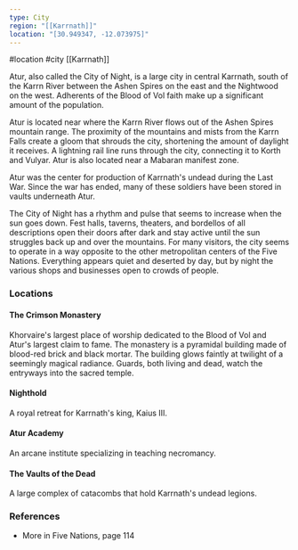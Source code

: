```yaml
---
type: City
region: "[[Karrnath]]"
location: "[30.949347, -12.073975]"
---
```

 #location #city [[Karrnath]]

Atur, also called the City of Night, is a large city in central Karrnath, south of the Karrn River between the Ashen Spires on the east and the Nightwood on the west. Adherents of the Blood of Vol faith make up a significant amount of the population.

Atur is located near where the Karrn River flows out of the Ashen Spires mountain range. The proximity of the mountains and mists from the Karrn Falls create a gloom that shrouds the city, shortening the amount of daylight it receives. A lightning rail line runs through the city, connecting it to Korth and Vulyar. Atur is also located near a Mabaran manifest zone.

Atur was the center for production of Karrnath's undead during the Last War. Since the war has ended, many of these soldiers have been stored in vaults underneath Atur.

The City of Night has a rhythm and pulse that seems to increase when the sun goes down. Fest halls, taverns, theaters, and bordellos of all descriptions open their doors after dark and stay active until the sun struggles back up and over the mountains. For many visitors, the city seems to operate in a way opposite to the other metropolitan centers of the Five Nations. Everything appears quiet and deserted by day, but by night the various shops and businesses open to crowds of people.

### Locations

#### The Crimson Monastery
Khorvaire's largest place of worship dedicated to the Blood of Vol and Atur's largest claim to fame. The monastery is a pyramidal building made of blood-red brick and black mortar. The building glows faintly at twilight of a seemingly magical radiance. Guards, both living and dead, watch the entryways into the sacred temple.

#### Nighthold
A royal retreat for Karrnath's king, Kaius III.

#### Atur Academy
An arcane institute specializing in teaching necromancy.

#### The Vaults of the Dead
A large complex of catacombs that hold Karrnath's undead legions.

### References

* More in Five Nations, page 114
